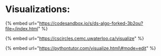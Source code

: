 # Visualizations:

{% embed url="https://codesandbox.io/s/ds-algo-forked-3b2ou?file=/index.html" %}

{% embed url="https://cscircles.cemc.uwaterloo.ca/visualize" %}

{% embed url="https://pythontutor.com/visualize.html\#mode=edit" %}

